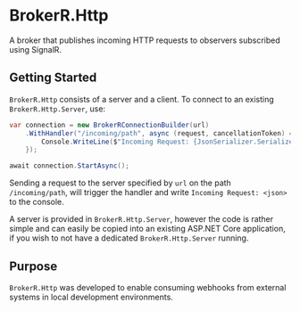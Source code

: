 # BrokerR.Http

A broker that publishes incoming HTTP requests to observers subscribed using SignalR.

## Getting Started

`BrokerR.Http` consists of a server and a client. To connect to an existing `BrokerR.Http.Server`, use:

```c#
var connection = new BrokerRConnectionBuilder(url)
    .WithHandler("/incoming/path", async (request, cancellationToken) => {
        Console.WriteLine($"Incoming Request: {JsonSerializer.Serialize(request)}");
    });

await connection.StartAsync();
```

Sending a request to the server specified by `url` on the path `/incoming/path`, will trigger the handler and 
write `Incoming Request: <json>` to the console. 

A server is provided in `BrokerR.Http.Server`, however the code is rather simple and can easily be copied 
into an existing ASP.NET Core application, if you wish to not have a dedicated `BrokerR.Http.Server` running.

## Purpose

`BrokerR.Http` was developed to enable consuming webhooks from external systems in local development environments.